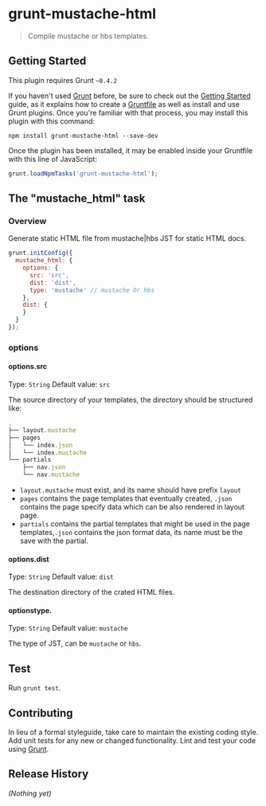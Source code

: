# grunt-mustache-html

> Compile mustache or hbs templates.

## Getting Started
This plugin requires Grunt `~0.4.2`

If you haven't used [Grunt](http://gruntjs.com/) before, be sure to check out the [Getting Started](http://gruntjs.com/getting-started) guide, as it explains how to create a [Gruntfile](http://gruntjs.com/sample-gruntfile) as well as install and use Grunt plugins. Once you're familiar with that process, you may install this plugin with this command:

```shell
npm install grunt-mustache-html --save-dev
```

Once the plugin has been installed, it may be enabled inside your Gruntfile with this line of JavaScript:

```js
grunt.loadNpmTasks('grunt-mustache-html');
```

## The "mustache_html" task

### Overview
Generate static HTML file from mustache|hbs JST for static HTML docs.

```js
grunt.initConfig({
  mustache_html: {
    options: {
      src: 'src',
      dist: 'dist',
      type: 'mustache' // mustache Or hbs
    },
    dist: {
    }
  }
});
```

### options

#### options.src
Type: `String`
Default value: `src`

The source directory of your templates, the directory should be structured like:

```js
.
├── layout.mustache
├── pages
│   └── index.json
│   └── index.mustache
└── partials
    ├── nav.json
    └── nav.mustache
```

* `layout.mustache` must exist, and its name should have prefix `layout`
* `pages` contains the page templates that eventually created, `.json` contains the page specify data
which can be also rendered in layout page.
* `partials` contains the partial templates that might be used in the page templates,`.json` contains the json format data, its name must be the save with the partial.

#### options.dist
Type: `String`
Default value: `dist`

The destination directory of the crated HTML files.

#### optionstype.
Type: `String`
Default value: `mustache`

The type of JST, can be `mustache` or `hbs`.


## Test
Run `grunt test`.

## Contributing
In lieu of a formal styleguide, take care to maintain the existing coding style. Add unit tests for any new or changed functionality. Lint and test your code using [Grunt](http://gruntjs.com/).

## Release History
_(Nothing yet)_
